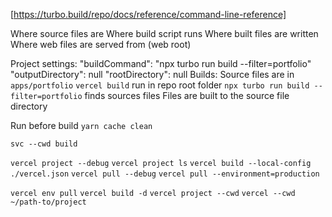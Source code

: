 [https://turbo.build/repo/docs/reference/command-line-reference]


Where source files are
Where build script runs
Where built files are written
Where web files are served from (web root)


Project settings:
    "buildCommand": "npx turbo run build --filter=portfolio"
    "outputDirectory": null
    "rootDirectory": null
Builds:
    Source files are in `apps/portfolio`
    `vercel build` run in repo root folder
    `npx turbo run build --filter=portfolio` finds sources files
    Files are built to the source file directory


Run before build
    `yarn cache clean`


`svc --cwd build`

`vercel project --debug`
`vercel project ls`
`vercel build --local-config ./vercel.json`
`vercel pull --debug`
`vercel pull --environment=production`

`vercel env pull`
`vercel build -d`
`vercel project --cwd`
`vercel --cwd ~/path-to/project`
